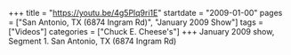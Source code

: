 +++
title = "https://youtu.be/4g5Plq9ri1E"
startdate = "2009-01-00"
pages = ["San Antonio, TX (6874 Ingram Rd)", "January 2009 Show"]
tags = ["Videos"]
categories = ["Chuck E. Cheese's"]
+++
January 2009 show, Segment 1. San Antonio, TX (6874 Ingram Rd)
